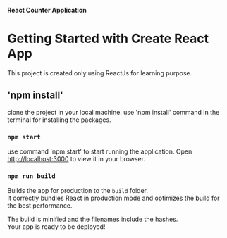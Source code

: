 **React Counter Application**

# Getting Started with Create React App

This project is created only using ReactJs for learning purpose.

## 'npm install'
clone the project in your local machine.
use 'npm install' command in the terminal for installing the packages. 

### `npm start`

use command 'npm start' to start running the application.
Open [http://localhost:3000](http://localhost:3000) to view it in your browser.

### `npm run build`

Builds the app for production to the `build` folder.\
It correctly bundles React in production mode and optimizes the build for the best performance.

The build is minified and the filenames include the hashes.\
Your app is ready to be deployed!

